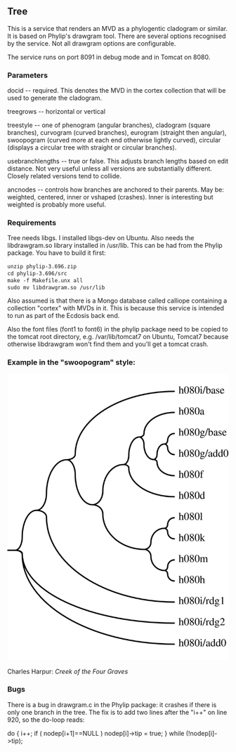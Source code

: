 ## Tree

This is a service that renders an MVD as a phylogentic cladogram or 
similar. It is based on Phylip's drawgram tool. There are several 
options recognised by the service. Not all drawgram options are 
configurable.

The service runs on port 8091 in debug mode and in Tomcat on 8080.

### Parameters
docid -- required. This denotes the MVD in the cortex collection that
will be used to generate the cladogram.

treegrows -- horizontal or vertical

treestyle -- one of phenogram (angular branches), cladogram (square 
branches), curvogram (curved branches), eurogram (straight then 
angular), swoopogram (curved more at each end otherwise lightly curved), 
circular (displays a circular tree with straight or circular branches).

usebranchlengths -- true or false. This adjusts branch lengths based on 
edit distance. Not very useful unless all versions are substantially 
different. Closely related versions tend to collide.
 
ancnodes -- controls how branches are anchored to their parents. May be: 
weighted, centered, inner or vshaped (crashes). Inner is interesting but 
weighted is probably more useful.

### Requirements
Tree needs libgs. I installed libgs-dev on Ubuntu. Also needs the 
libdrawgram.so library installed in /usr/lib. This can be had from the 
Phylip package. You have to build it first:

    unzip phylip-3.696.zip
    cd phylip-3.696/src
    make -f Makefile.unx all
    sudo mv libdrawgram.so /usr/lib

Also assumed is that there is a Mongo database called calliope 
containing a collection "cortex" with MVDs in it. This is because this 
service is intended to run as part of the Ecdosis back end.

Also the font files (font1 to font6) in the phylip package need to be 
copied to the tomcat root directory, e.g. /var/lib/tomcat7 on Ubuntu, 
Tomcat7 because otherwise libdrawgram won't find them and you'll get a 
tomcat crash.

### Example in the "swoopogram" style:

![Creek of the four Graves](creek-of-the-four-graves.png)

Charles Harpur: *Creek of the Four Graves*

### Bugs
There is a bug in drawgram.c in the Phylip package: it crashes if there 
is only one branch in the tree. The fix is to add two lines after the 
"i++" on line 920, so the do-loop reads:

  do
  {
    i++;
    if ( nodep[i+1]==NULL )
      nodep[i]->tip = true;
  }
  while (!nodep[i]->tip);
